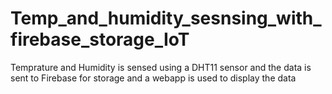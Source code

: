 # Temp_and_humidity_sesnsing_with_firebase_storage_IoT
Temprature and Humidity is sensed using a DHT11 sensor and the data is sent to Firebase for storage and a webapp is used to display the data
